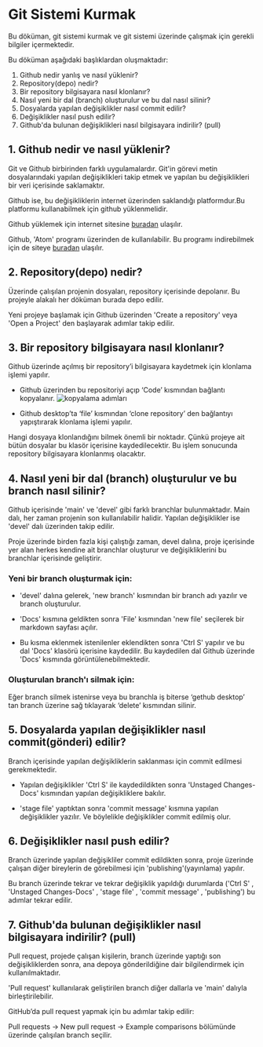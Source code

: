 

# Git Sistemi Kurmak

Bu döküman, git sistemi kurmak ve git sistemi üzerinde çalışmak için gerekli bilgiler içermektedir.

Bu döküman aşağıdaki başlıklardan oluşmaktadır:
1. Github nedir yanlış ve nasıl yüklenir?
2. Repository(depo) nedir?
3. Bir repository bilgisayara nasıl klonlanır?
4. Nasıl yeni bir dal (branch) oluşturulur ve bu dal nasıl silinir?
5. Dosyalarda yapılan değişiklikler nasıl commit edilir?
6. Değişiklikler nasıl push edilir?
7. Github'da bulunan değişiklikleri nasıl bilgisayara indirilir? (pull)


## 1. Github nedir ve nasıl yüklenir?

Git ve Github birbirinden farklı uygulamalardır. Git'in görevi metin dosyalarındaki yapılan değişiklikleri takip etmek ve yapılan bu değişiklikleri bir veri içerisinde saklamaktır.

Github ise, bu değişikliklerin internet üzerinden saklandığı platformdur.Bu platformu kullanabilmek için github yüklenmelidir.

Github yüklemek için internet sitesine [buradan](https://desktop.github.com/) ulaşılır.

Github, 'Atom' programı üzerinden de kullanılabilir. Bu programı indirebilmek için de siteye [buradan](https://atom.io/) ulaşılır.


## 2. Repository(depo) nedir?

Üzerinde çalışılan projenin dosyaları, repository içerisinde depolanır. Bu projeyle alakalı her döküman burada depo edilir.

Yeni projeye başlamak için Github üzerinden 'Create a repository' veya 'Open a Project' den başlayarak adımlar takip edilir.  

## 3. Bir repository bilgisayara nasıl klonlanır?

Github üzerinde açılmış bir repository’i bilgisayara kaydetmek için klonlama işlemi yapılır.

+ Github üzerinden bu repositoriyi açıp ‘Code’ kısmından bağlantı kopyalanır.
![kopyalama adımları](lab-workflow/Docs/images/ekrangoruntusu1.png)

+ Github desktop’ta ‘file’ kısmından ‘clone repository’ den bağlantıyı yapıştırarak klonlama işlemi yapılır.

Hangi dosyaya klonlandığını bilmek önemli bir noktadır. Çünkü projeye ait bütün dosyalar bu klasör içerisine kaydedilecektir. Bu işlem sonucunda repository bilgisayara klonlanmış olacaktır.


## 4. Nasıl yeni bir dal (branch) oluşturulur ve bu branch nasıl silinir?

Github  içerisinde 'main' ve 'devel' gibi farklı branchlar bulunmaktadır. Main dalı, her zaman projenin son kullanılabilir halidir. Yapılan değişiklikler ise 'devel' dalı üzerinden takip edilir.

Proje üzerinde birden fazla kişi çalıştığı zaman, devel dalına, proje içerisinde yer alan herkes kendine ait branchlar oluşturur ve değişikliklerini bu branchlar içerisinde geliştirir.


### Yeni bir branch oluşturmak için:

+ 'devel' dalına gelerek, 'new branch' kısmından bir branch adı yazılır ve branch oluşturulur.

+ 'Docs' kısmına geldikten sonra  'File' kısmından 'new file' seçilerek bir markdown sayfası açılır.

+ Bu kısma eklenmek istenilenler eklendikten sonra 'Ctrl S' yapılır ve bu dal 'Docs' klasörü içerisine kaydedilir. Bu kaydedilen dal Github üzerinde 'Docs' kısmında görüntülenebilmektedir.


### Oluşturulan branch'ı silmak için:

Eğer branch silmek istenirse veya bu branchla iş biterse ‘gethub desktop’ tan branch üzerine sağ tıklayarak ‘delete’ kısmından silinir.


## 5. Dosyalarda yapılan değişiklikler nasıl commit(gönderi) edilir?

Branch içerisinde yapılan değişikliklerin saklanması için commit edilmesi gerekmektedir.

+ Yapılan değişiklikler 'Ctrl S' ile kaydedildikten sonra 'Unstaged Changes-Docs\' kısmından yapılan değişikliklere bakılır.

+ 'stage file' yaptıktan sonra 'commit message' kısmına yapılan değişiklikler yazılır.
Ve böylelikle değişiklikler commit edilmiş olur.


## 6. Değişiklikler nasıl push edilir?

Branch üzerinde yapılan değişikliler commit edildikten sonra, proje üzerinde çalışan diğer bireylerin de görebilmesi için 'publishing'(yayınlama) yapılır.

Bu branch üzerinde tekrar ve tekrar değişiklik yapıldığı durumlarda ('Ctrl S' , 'Unstaged Changes-Docs\' ,  'stage file' , 'commit message' , 'publishing') bu adımlar tekrar edilir.


## 7. Github'da bulunan değişiklikler nasıl bilgisayara indirilir? (pull)

Pull request, projede çalışan kişilerin, branch üzerinde yaptığı son değişikliklerden sonra, ana depoya gönderildiğine dair bilgilendirmek için kullanılmaktadır.

'Pull request' kullanılarak geliştirilen branch diğer dallarla ve 'main' dalıyla birleştirilebilir.

GitHub’da pull request yapmak için bu adımlar takip edilir:

Pull requests -> New pull request -> Example comparisons bölümünde üzerinde çalışılan branch seçilir.

